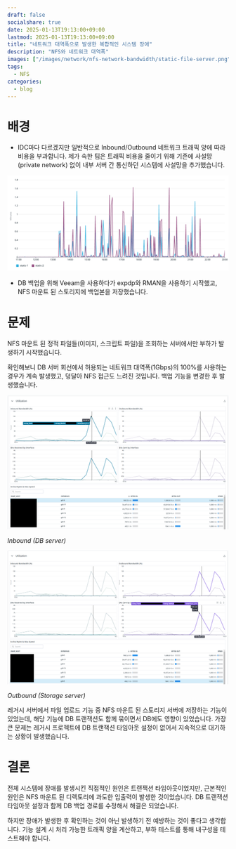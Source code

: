 ```yaml
---
draft: false
socialshare: true
date: 2025-01-13T19:13:00+09:00
lastmod: 2025-01-13T19:13:00+09:00
title: "네트워크 대역폭으로 발생한 복합적인 시스템 장애"
description: "NFS와 네트워크 대역폭"
images: ["/images/network/nfs-network-bandwidth/static-file-server.png"]
tags:
  - NFS
categories:
  - blog
---
```


# 배경

- IDC마다 다르겠지만 일반적으로 Inbound/Outbound 네트워크 트래픽 양에 따라 비용을 부과합니다. 제가 속한 팀은 트래픽 비용을 줄이기 위해 기존에 사설망(private network) 없이 내부 서버 간 통신하던 시스템에 사설망을 추가했습니다.

![static-file-server.png](/images/network/nfs-network-bandwidth/static-file-server.png)

- DB 백업을 위해 Veeam을 사용하다가 expdp와 RMAN을 사용하기 시작했고, NFS 마운트 된 스토리지에 백업본을 저장했습니다.

# 문제

NFS 마운트 된 정적 파일들(이미지, 스크립트 파일)을 조회하는 서버에서만 부하가 발생하기 시작했습니다.

확인해보니 DB 서버 회선에서 허용되는 네트워크 대역폭(1Gbps)의 100%를 사용하는 경우가 계속 발생했고, 덩달아 NFS 접근도 느려진 것입니다.
백업 기능을 변경한 후 발생했습니다.

![static-file-server.png](/images/network/nfs-network-bandwidth/inbound-db-server.png)

*Inbound (DB server)*

![static-file-server.png](/images/network/nfs-network-bandwidth/outbound-storage-server.png)

*Outbound (Storage server)*

레거시 서버에서 파일 업로드 기능 중 NFS 마운트 된 스토리지 서버에 저장하는 기능이 있었는데, 해당 기능에 DB 트랜잭션도 함께 묶이면서 DB에도 영향이 있었습니다.
가장 큰 문제는 레거시 프로젝트에 DB 트랜잭션 타임아웃 설정이 없어서 지속적으로 대기하는 상황이 발생했습니다.

# 결론

전체 시스템에 장애를 발생시킨 직접적인 원인은 트랜잭션 타임아웃이었지만, 근본적인 원인은 NFS 마운트 된 디렉토리에 과도한 입출력이 발생한 것이었습니다.
DB 트랜잭션 타임아웃 설정과 함께 DB 백업 경로를 수정해서 해결은 되었습니다.

하지만 장애가 발생한 후 확인하는 것이 아닌 발생하기 전 예방하는 것이 좋다고 생각합니다.
기능 설계 시 처리 가능한 트래픽 양을 계산하고, 부하 테스트를 통해 내구성을 테스트해야 합니다.

